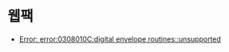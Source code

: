 # 웹팩

- [Error: error:0308010C:digital envelope routines::unsupported](./build-error-0308010c/README.md)
